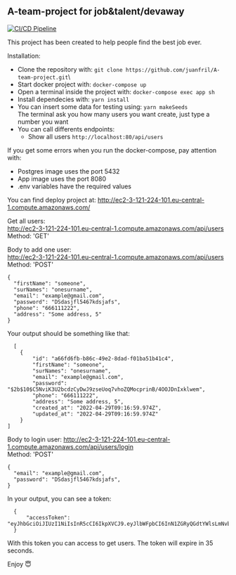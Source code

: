 ## A-team-project for job&talent/devaway

[![CI/CD Pipeline](https://github.com/juanfril/A-team-project/actions/workflows/workflow.yml/badge.svg?branch=main)](https://github.com/juanfril/A-team-project/actions/workflows/workflow.yml)

This project has been created to help people find the best job ever.

Installation:

- Clone the repository with:
  `git clone https://github.com/juanfril/A-team-project.git`\
- Start docker project with:
  `docker-compose up`
- Open a terminal inside the project with:
  `docker-compose exec app sh`
- Install dependecies with:
  `yarn install`
- You can insert some data for testing using:
  `yarn makeSeeds` </br>
  The terminal ask you how many users you want create, just type a number you want
- You can call differents endpoints:
  - Show all users
    `http://localhost:80/api/users`

If you get some errors when you run the docker-compose, pay attention with:

- Postgres image uses the port 5432
- App image uses the port 8080
- .env variables have the required values

You can find deploy project at: http://ec2-3-121-224-101.eu-central-1.compute.amazonaws.com/

Get all users: <br/>
http://ec2-3-121-224-101.eu-central-1.compute.amazonaws.com/api/users<br/>
Method: 'GET'

Body to add one user:<br/>
http://ec2-3-121-224-101.eu-central-1.compute.amazonaws.com/api/users<br/>
Method: 'POST'

```
{
  "firstName": "someone",
  "surNames": "onesurname",
  "email": "example@gmail.com",
  "password": "DSdasjfl5467kdsjafs",
  "phone": "666111222",
  "address": "Some address, 5"
}
```

Your output should be something like that:

```
  [
	{
		"id": "a66fd6fb-b86c-49e2-8dad-f01ba51b41c4",
		"firstName": "someone",
		"surNames": "onesurname",
		"email": "example@gmail.com",
		"password": "$2b$10$C5NviK3U2bcdzCyDwJ9zseUoq7vhoZQMocprinB/4OOJDnIxklwem",
		"phone": "666111222",
		"address": "Some address, 5",
		"created_at": "2022-04-29T09:16:59.974Z",
		"updated_at": "2022-04-29T09:16:59.974Z"
	}
]
```

Body to login user:
http://ec2-3-121-224-101.eu-central-1.compute.amazonaws.com/api/users/login<br/>
Method: 'POST'

```
{
  "email": "example@gmail.com",
  "password": "DSdasjfl5467kdsjafs",
}
```

In your output, you can see a token:

```
  {
	  "accessToken": "eyJhbGciOiJIUzI1NiIsInR5cCI6IkpXVCJ9.eyJlbWFpbCI6InN1ZGRyQGdtYWlsLmNvbSIsInBhc3N3b3JkIjoiM2VkUTJXIiwiaWF0IjoxNjUxNTcwNTI4LCJleHAiOjE2NTE1NzA1NjN9.vTCQGPs2IQ9zFHu2H2pczR6oPiKvMSxS459YmtaCM5Q"
  }
```

With this token you can access to get users. The token will expire in 35 seconds.

Enjoy 😇
